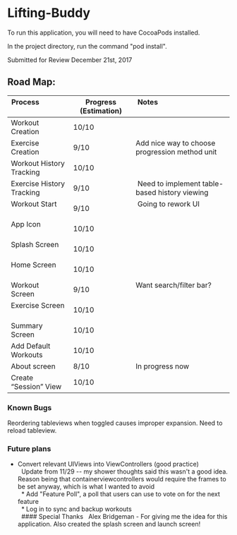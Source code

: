 # Lifting-Buddy

To run this application, you will need to have CocoaPods installed.

In the project directory, run the command "pod install".

Submitted for Review December 21st, 2017

## Road Map:

| Process                   | Progress (Estimation) | Notes                                          |
|---------------------------|-----------------------|------------------------------------------------|
| Workout Creation          | 10/10                 |                                                |
| Exercise Creation         | 9/10                  | Add nice way to choose progression method unit |
| Workout History Tracking  | 10/10                 |                                                |
| Exercise History Tracking | 9/10                  | Need to implement table-based history viewing  |
| Workout Start             | 9/10                  | Going to rework UI                             |
| App Icon                  | 10/10                 |                                                |
| Splash Screen             | 10/10                 |                                                |
| Home Screen               | 10/10                 |                                                |
| Workout Screen            | 9/10                  | Want search/filter bar?                        |
| Exercise Screen           | 10/10                 |                                                |
| Summary Screen            | 10/10                 |                                                |
| Add Default Workouts      | 10/10                 |                                                |
| About screen              | 8/10                  | In progress now                                |
| Create “Session” View     | 10/10                 |                                                |

### Known Bugs
Reordering tableviews when toggled causes improper expansion. Need to reload tableview.

### Future plans
* Convert relevant UIViews into ViewControllers (good practice)<br>
   Update from 11/29 -- my shower thoughts said this wasn't a good idea. Reason being that containerviewcontrollers would require the frames to be set anyway, which is what I wanted to avoid<br>
   * Add "Feature Poll", a poll that users can use to vote on for the next feature<br>
   * Log in to sync and backup workouts
   
   #### Special Thanks
   Alex Bridgeman - For giving me the idea for this application. Also created the splash screen and launch screen!
   

